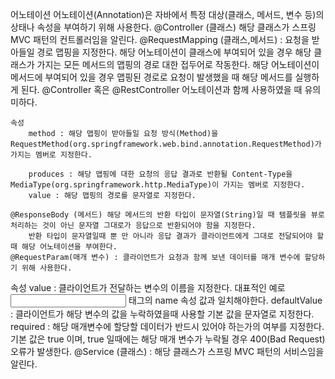 어노테이션
어노테이션(Annotation)은 자바에서 특정 대상(클래스, 메서드, 변수 등)의 상태나 속성을 부여하기 위해 사용한다.
@Controller (클래스) 해당 클래스가 스프링 MVC 패턴의 컨트롤러임을 알린다.
@RequestMapping (클래스,메서드) : 요청을 받아들일 경로 맵핑을 지정한다.
    해당 어노테이션이 클래스에 부여되어 있을 경우 해당 클래스가 가지는 모든 메서드의 맵핑의 경로 대한 접두어로 작동한다.
    해당 어노테이션이 메서드에 부여되어 있을 경우 맵핑된 경로로 요청이 발생했을 때 해당 메서드를 실행하게 된다.
    @Controller 혹은 @RestController 어노테이션과 함께 사용하였을 때 유의미하다.
    
    속성
        method : 해당 맵핑이 받아들일 요청 방식(Method)을 RequestMethod(org.springframework.web.bind.annotation.RequestMethod)가 가지는 멤버로 지정한다.
        
        produces : 해당 맵핑에 대한 요청의 응답 결과로 반환될 Content-Type을 MediaType(org.springframework.http.MediaType)이 가지는 멤버로 지정한다.
        value : 해당 맵핑의 경로를 문자열로 지정한다.
    
    @ResponseBody (메서드) 해당 메서드의 반환 타입이 문자열(String)일 때 템플릿을 뷰로 처리하는 것이 아닌 문자열 그대로가 응답으로 반환되어야 함을 지정한다.
        반환 타입이 문자열일때 뿐 만 아니라 응답 결과가 클라이언트에게 그대로 전달되어야 할 때 해당 어노테이션을 부여한다.
    @RequestParam(매개 변수) : 클라이언트가 요청과 함께 보낸 데이터를 매개 변수에 할당하기 위해 사용한다.
속성
value : 클라이언트가 전달하는 변수의 이름을 지정한다. 대표적인 예로 <input> 태그의 name 속성 값과 일치해야한다.
defaultValue : 클라이언트가 해당 변수의 값을 누락하였을때 사용할 기본 값을 문자열로 지정한다.
required : 해당 매개변수에 할당할 데이터가 반드시 있어야 하는가의 여부를 지정한다. 기본 값은 true 이며, true 일때에는 해당 매개 변수가 누락될 경우 400(Bad Request) 오류가 발생한다.
@Service (클래스) : 해당 클래스가 스프링 MVC 패턴의 서비스임을 알린다.

